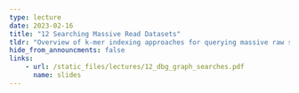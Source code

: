```yaml
---
type: lecture
date: 2023-02-16
title: "12 Searching Massive Read Datasets"
tldr: "Overview of k-mer indexing approaches for querying massive raw sequencing datasets"
hide_from_announcments: false
links: 
    - url: /static_files/lectures/12_dbg_graph_searches.pdf
      name: slides
---
```

